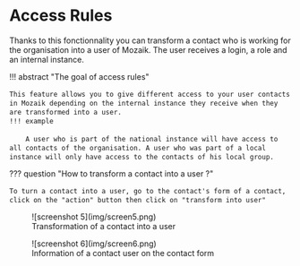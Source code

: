 
# Access Rules

Thanks to this fonctionnality you can transform a contact who is working for the organisation into a user of Mozaik. The user receives a login, a role and an internal instance.

!!! abstract "The goal of access rules"

    This feature allows you to give different access to your user contacts in Mozaik depending on the internal instance they receive when they are transformed into a user.
    !!! example
    
        A user who is part of the national instance will have access to all contacts of the organisation. A user who was part of a local instance will only have access to the contacts of his local group.

??? question "How to transform a contact into a user ?"

    To turn a contact into a user, go to the contact's form of a contact, click on the "action" button then click on "transform into user"

<figure markdown>
![screenshot 5](img/screen5.png)
<figcaption>Transformation of a contact into a user</figcaption>
</figure>

<figure markdown>
![screenshot 6](img/screen6.png)
<figcaption>Information of a contact user on the contact form</figcaption>
</figure>
